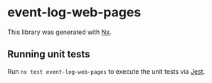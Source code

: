 # event-log-web-pages

This library was generated with [Nx](https://nx.dev).

## Running unit tests

Run `nx test event-log-web-pages` to execute the unit tests via [Jest](https://jestjs.io).
